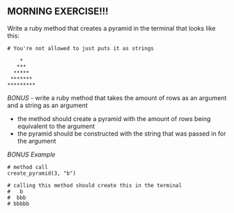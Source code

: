 ## MORNING EXERCISE!!!

Write a ruby method that creates a pyramid in the terminal that looks like this:

```
# You're not allowed to just puts it as strings

    *
   ***
  *****
 *******
*********
```

*BONUS* - write a ruby method that takes the amount of rows as an argument and a string as an argument
- the method should create a pyramid with the amount of rows being equivalent to the argument
- the pyramid should be constructed with the string that was passed in for the argument

*BONUS Example*

```
# method call
create_pyramid(3, "b")

# calling this method should create this in the terminal
#   b
#  bbb
# bbbbb
```
